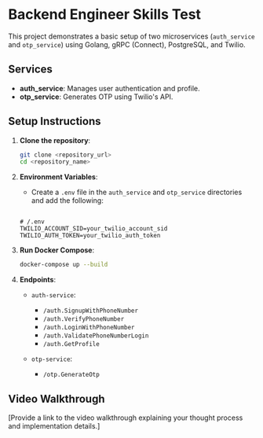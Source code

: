 # Backend Engineer Skills Test

This project demonstrates a basic setup of two microservices (`auth_service` and `otp_service`) using Golang, gRPC (Connect), PostgreSQL, and Twilio.

## Services

- **auth_service**: Manages user authentication and profile.
- **otp_service**: Generates OTP using Twilio's API.

## Setup Instructions

1. **Clone the repository**:
    ```sh
    git clone <repository_url>
    cd <repository_name>
    ```

2. **Environment Variables**:
    - Create a `.env` file in the `auth_service` and `otp_service` directories and add the following:
    ```env

    # /.env
    TWILIO_ACCOUNT_SID=your_twilio_account_sid
    TWILIO_AUTH_TOKEN=your_twilio_auth_token
    ```

3. **Run Docker Compose**:
    ```sh
    docker-compose up --build
    ```

4. **Endpoints**:

    - `auth-service`:
        - `/auth.SignupWithPhoneNumber`
        - `/auth.VerifyPhoneNumber`
        - `/auth.LoginWithPhoneNumber`
        - `/auth.ValidatePhoneNumberLogin`
        - `/auth.GetProfile`

    - `otp-service`:
        - `/otp.GenerateOtp`

## Video Walkthrough

[Provide a link to the video walkthrough explaining your thought process and implementation details.]

